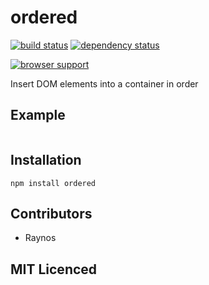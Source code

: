 # ordered

[![build status][1]][2] [![dependency status][3]][4]

[![browser support][5]][6]

Insert DOM elements into a container in order

## Example

```js

```

## Installation

`npm install ordered`

## Contributors

 - Raynos

## MIT Licenced

  [1]: https://secure.travis-ci.org/Colingo/ordered.png
  [2]: http://travis-ci.org/Colingo/ordered
  [3]: http://david-dm.org/Colingo/ordered/status.png
  [4]: http://david-dm.org/Colingo/ordered
  [5]: http://ci.testling.com/Colingo/ordered.png
  [6]: http://ci.testling.com/Colingo/ordered
